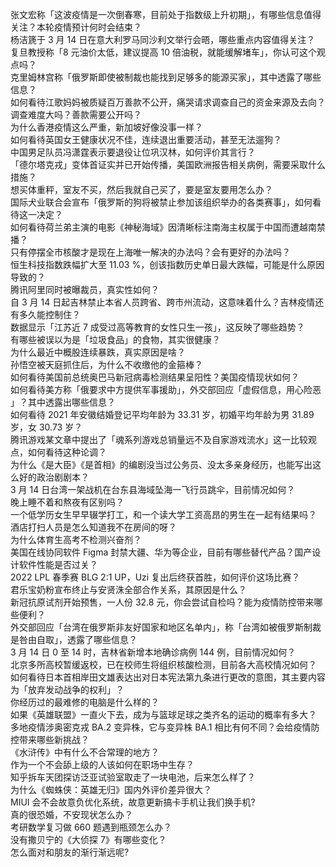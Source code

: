 张文宏称「这波疫情是一次倒春寒，目前处于指数级上升初期」，有哪些信息值得关注？本轮疫情预计何时会结束？  
杨洁篪于 3 月 14 日在意大利罗马同沙利文举行会晤，哪些重点内容值得关注？  
复旦教授称「8 元油价太低，建议提高 10 倍油税，就能缓解堵车」，你认可这个观点吗？  
克里姆林宫称「俄罗斯即使被制裁也能找到足够多的能源买家」，其中透露了哪些信息？  
如何看待江歌妈妈被质疑百万善款不公开，痛哭请求调查自己的资金来源及去向？调查难度大吗？善款需要公开吗？  
为什么香港疫情这么严重，新加坡好像没事一样？  
如何看待英国女王健康状况不佳，连续退出重要活动，甚至无法遛狗？  
中国男足队员冯潇霆表示要退役让位巩汉林，如何评价其言行？  
「德尔塔克戎」变体首证实并已开始传播，美国欧洲报告相关病例，需要采取什么措施？  
想买体重秤，室友不买，然后我就自己买了，要是室友要用怎么办？  
国际犬业联合会宣布「俄罗斯的狗将被禁止参加该组织举办的各类赛事」，如何看待这一决定？  
如何看待荷兰弟主演的电影《神秘海域》因清晰标注南海主权属于中国而遭越南禁播？  
只有停摆全市核酸才是现在上海唯一解决的办法吗？会有更好的办法吗？  
恒生科技指数跌幅扩大至 11.03 %，创该指数历史单日最大跌幅，可能是什么原因导致的？  
腾讯阿里同时被曝裁员，真实性如何？  
自 3 月 14 日起吉林禁止本省人员跨省、跨市州流动，这意味着什么？吉林疫情还有多久能控制住？  
数据显示「江苏近 7 成受过高等教育的女性只生一孩」，这反映了哪些趋势？  
有哪些被误以为是「垃圾食品」的食物，其实很健康？  
为什么最近中概股连续暴跌，真实原因是啥？  
孙悟空被天庭抓住后，为什么不收缴他的金箍棒？  
如何看待美国前总统奥巴马新冠病毒检测结果呈阳性？美国疫情现状如何？  
如何看待美方称「俄要求中方提供军事援助」，外交部回应「虚假信息，用心险恶 」？其中透露出哪些信息？  
如何看待 2021 年安徽结婚登记平均年龄为 33.31 岁，初婚平均年龄为男 31.89 岁，女 30.73 岁？  
腾讯游戏某文章中提出了「魂系列游戏总销量远不及自家游戏流水」这一比较观点，如何看待这种论调？  
为什么《是大臣》《是首相》的编剧没当过公务员、没太多亲身经历，也能写出这么好的政治剧剧本？  
3 月 14 日台湾一架战机在台东县海域坠海一飞行员跳伞，目前情况如何？  
晚上睡不着和熬夜有区别吗？  
一个低学历女生早早辍学打工，和一个读大学工资高昂的男生在一起有结果吗？  
酒店打扫人员是怎么知道我不在房间的呀？  
为什么体育生高考不检测兴奋剂？  
美国在线协同软件 Figma 封禁大疆、华为等企业，目前有哪些替代产品？国产设计软件性能是否过关？  
2022 LPL 春季赛 BLG 2:1 UP，Uzi 复出后终获首胜，如何评价这场比赛？  
君乐宝奶粉宣布终止与安贤洙全部合作关系，其原因是什么？  
新冠抗原试剂开始预售，一人份 32.8 元，你会尝试自检吗？能为疫情防控带来哪些便利？  
外交部回应「台湾在俄罗斯非友好国家和地区名单内」，称「台湾如被俄罗斯制裁是咎由自取」，透露了哪些信息？  
3 月 14 日 0 至 14 时，吉林省新增本地确诊病例 144 例，目前情况如何？  
北京多所高校暂缓返校，已在校师生将组织核酸检测，目前各大高校情况如何？  
如何看待日本首相岸田文雄表达出对日本宪法第九条进行更改的意图，其主要内容为「放弃发动战争的权利」？  
你经历过的最难修的电脑是什么样的？  
如果《英雄联盟》一直火下去，成为与篮球足球之类齐名的运动的概率有多大？  
多地疫情涉奥密克戎 BA.2 变异株，它与变异株 BA.1 相比有何不同？会给疫情防控带来哪些新挑战？  
《水浒传》中有什么不合常理的地方？  
作为一个不会舔上级的人该如何在职场中生存？  
知乎拆车天团探访泛亚试验室取走了一块电池，后来怎么样了？  
为什么《蜘蛛侠：英雄无归》国内外评价差异很大？  
MIUI 会不会故意负优化系统，故意更新搞卡手机让我们换手机?  
真的很恐婚，不安现状怎么办？  
考研数学复习做 660 题遇到瓶颈怎么办？  
没有撒贝宁的《大侦探 7》有哪些变化？  
怎么面对和朋友的渐行渐远呢?  
